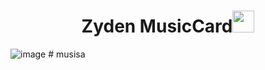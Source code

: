 <h1 align="center">Zyden MusicCard<img src="https://media.giphy.com/media/hvRJCLFzcasrR4ia7z/giphy.gif" width="35"></h1>

![image](https://github.com/Pappu100code/zydenmusiccard/assets/120780563/429861c3-9322-456a-afcc-fdaecce0d772)
#   m u s i s a  
 